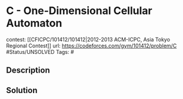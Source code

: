 # C - One-Dimensional Cellular Automaton

contest: [[CFICPC/101412/101412|2012-2013 ACM-ICPC, Asia Tokyo Regional Contest]]
url: https://codeforces.com/gym/101412/problem/C
#Status/UNSOLVED
Tags: #

## Description

## Solution

